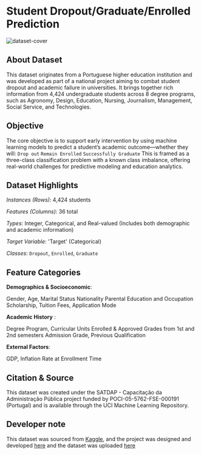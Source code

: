 # Student Dropout/Graduate/Enrolled Prediction 

![dataset-cover](https://github.com/user-attachments/assets/e017ac6d-f96b-4193-89cd-862161f9c32d)

## About Dataset
This dataset originates from a Portuguese higher education institution and was developed as part of a national project aiming to combat student dropout and academic failure in universities. It brings together rich information from 4,424 undergraduate students across 8 degree programs, such as Agronomy, Design, Education, Nursing, Journalism, Management, Social Service, and Technologies.

## Objective
The core objective is to support early intervention by using machine learning models to predict a student’s academic outcome—whether they will:
`Drop out`
`Remain Enrolled`
`Successfully Graduate`
This is framed as a three-class classification problem with a known class imbalance, offering real-world challenges for predictive modeling and education analytics.


## Dataset Highlights
*Instances (Rows)*: 4,424 students

*Features (Columns)*: 36 total

*Types*: Integer, Categorical, and Real-valued
(Includes both demographic and academic information)

*Target Variable*: 'Target' (Categorical)

*Classes*: `Dropout`, `Enrolled`, `Graduate`


## Feature Categories

**Demographics & Socioeconomic**:

Gender, Age, Marital Status
Nationality
Parental Education and Occupation
Scholarship, Tuition Fees, Application Mode

**Academic History** :

Degree Program, Curricular Units Enrolled & Approved
Grades from 1st and 2nd semesters
Admission Grade, Previous Qualification

**External Factors**:

GDP, Inflation Rate at Enrollment Time

## Citation & Source
This dataset was created under the SATDAP - Capacitação da Administração Pública project funded by POCI-05-5762-FSE-000191 (Portugal) and is available through the UCI Machine Learning Repository.

## Developer note 
This dataset was sourced from [Kaggle](https://www.kaggle.com/datasets/adilshamim8/predict-students-dropout-and-academic-success), and the project was designed and developed [here](https://github.com/aiaaee/Student-Dropout-Success-Prediction/blob/main/Student_Dropout_%26_Success_Prediction_Dataset.ipynb) and the dataset was uploaded [here](https://github.com/aiaaee/Student-Dropout-Success-Prediction/blob/main/archive%20(8).zip)



